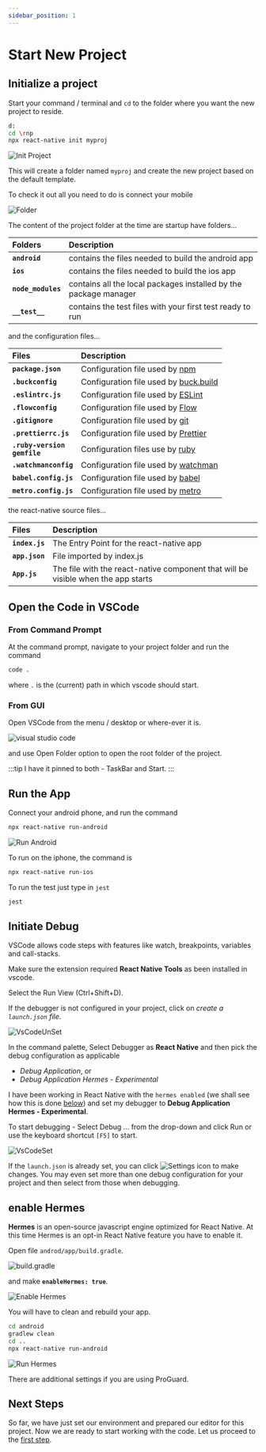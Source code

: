 ```yaml
---
sidebar_position: 1
---
```


# Start New Project

## Initialize a project

Start your command / terminal and `cd` to the folder where you want the new project to reside.

```bash
d:
cd \rnp
npx react-native init myproj
```

![Init Project](img/initproj.png)

This will create a folder named `myproj` and create the new project based on the default template.

To check it out all you need to do is connect your mobile

![Folder](img/myprojfolder.png)

The content of the project folder at the time are startup have folders...

| Folders | Description |
|:---|:---|
| **`android`** | contains the files needed to build the android app |
| **`ios`** | contains the files needed to build the ios app |
| **`node_modules`** | contains all the local packages installed by the package manager |
| **`__test__`** | contains the test files with your first test ready to run |

and the configuration files...

| Files | Description |
|:---|:---|
| **`package.json`** | Configuration file used by [npm](../category/package-manager) |
| **`.buckconfig`** | Configuration file used by [buck.build](https://buck.build/) |
| **`.eslintrc.js`** | Configuration file used by [ESLint](https://eslint.org/) |
| **`.flowconfig`** | Configuration file used by [Flow](https://flow.org/en/) |
| **`.gitignore`** | Configuration file used by [git](https://git-scm.com/) |
| **`.prettierrc.js`** | Configuration file used by [Prettier](https://prettier.io/) |
| **`.ruby-version`** <br /> **`gemfile`**| Configuration files use by [ruby](https://prettier.io/) |
| **`.watchmanconfig`** | Configuration file used by [watchman](https://facebook.github.io/watchman/) |
| **`babel.config.js`** | Configuration file used by [babel](https://babeljs.io/) |
| **`metro.config.js`** | Configuration file used by [metro](https://facebook.github.io/metro/) |

the react-native source files...

| Files | Description |
|:---|:---|
| **`index.js`** | The Entry Point for the react-native app |
| **`app.json`** | File imported by index.js |
| **`App.js`** | The file with the react-native component that will be visible when the app starts |

## Open the Code in VSCode

### From Command Prompt

At the command prompt, navigate to your project folder and run the command

```bash title="Launch Visual Studio Code"
code .
```

where ` . ` is the (current) path in which vscode should start.

### From GUI

Open VSCode from the menu / desktop or where-ever it is.

![visual studio code](img/vscodeicon.png)

and use Open Folder option to open the root folder of the project.

:::tip
I have it pinned to both - TaskBar and Start.
:::

## Run the App

Connect your android phone, and run the command

```bash title="For Android"
npx react-native run-android
```

![Run Android](img/runAndroid.jpg)

To run on the iphone, the command is

```bash title="For IOS"
npx react-native run-ios
```

To run the test just type in `jest`

```bash title="Run Test"
jest
```

## Initiate Debug

VSCode allows code steps with features like watch, breakpoints, variables and call-stacks.

Make sure the extension required **React Native Tools** as been installed in vscode.

Select the Run View (Ctrl+Shift+D).

If the debugger is not configured in your project, click on *create a `launch.json` file*.

![VsCodeUnSet](img/RunView.png)

In the command palette, Select Debugger as **React Native** and then pick the debug configuration as applicable
- *Debug Application*, or 
- *Debug Application Hermes - Experimental*  

I have been working in React Native with the `hermes enabled` (we shall see how this is done [below](./first-step)) and set my debugger to __Debug Application Hermes - Experimental__.

To start debugging - Select Debug ... from the drop-down and click Run or use the keyboard shortcut `[F5]` to start.

![VsCodeSet](img/RunViewSet.png)

If the `launch.json` is already set, you can click ![Settings](img/Settings.png) icon to make changes. You may even set more than one debug configuration for your project and then select from those when debugging.

## enable Hermes

**Hermes** is an open-source javascript engine optimized for React Native. At this time Hermes is an opt-in React Native feature you have to enable it.

Open file `androd/app/build.gradle`.

![build.gradle](./img/buildgradle.png)

and make **`enableHermes: true`**.

![Enable Hermes](./img/EnableHermes.png)

You will have to clean and rebuild your app.

```bash title="Clean and Rebuild"
cd android
gradlew clean
cd ..
npx react-native run-android
```

![Run Hermes](./img/runHermes.jpg)

There are additional settings if you are using ProGuard.

## Next Steps

So far, we have just set our environment and prepared our editor for this project. Now we are ready to start working with the code. Let us proceed to the [first step](./first-step).

